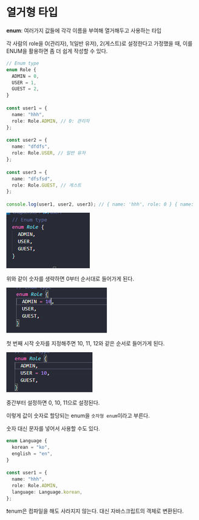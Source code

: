 # 열거형 타입

**enum**: 여러가지 값들에 각각 이름을 부여해 열거해두고 사용하는 타입



각 사람의 role을 0(관리자), 1(일반 유저), 2(게스트)로 설정한다고 가정했을 때, 이를 ENUM을 활용하면 좀 더 쉽게 작성할 수 있다.

```typescript
// Enum type
enum Role {
  ADMIN = 0,
  USER = 1,
  GUEST = 2,
}

const user1 = {
  name: "hhh",
  role: Role.ADMIN, // 0: 관리자
};

const user2 = {
  name: "dfdfs",
  role: Role.USER, // 일반 유저
};

const user3 = {
  name: "dfsfsd",
  role: Role.GUEST, // 게스트
};

console.log(user1, user2, user3); // { name: 'hhh', role: 0 } { name: 'dfdfs', role: 1 } { name: 'dfsfsd', role: 2 }

```



![image-20230523164912208](assets/image-20230523164912208.png)

위와 같이 숫자를 생략하면 0부터 순서대로 들어가게 된다.

![image-20230523165004356](assets/image-20230523165004356-1684828205498-1.png)

첫 번째 시작 숫자를 지정해주면 10, 11, 12와 같은 순서로 들어가게 된다.

![image-20230523165058357](assets/image-20230523165058357.png)

중간부터 설정하면 0, 10, 11으로 설정된다.



이렇게 값이 숫자로 할당되는 enum을 `숫자형 enum`이라고 부른다.

숫자 대신 문자를 넣어서 사용할 수도 있다.

```typescript
enum Language {
  korean = "ko",
  english = "en",
}

const user1 = {
  name: "hhh",
  role: Role.ADMIN,
  language: Language.korean,
};
```



❗enum은 컴파일을 해도 사라지지 않는다. 대신 자바스크립트의 객체로 변환된다.